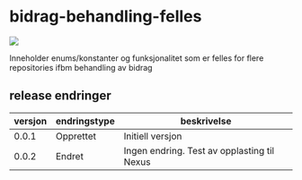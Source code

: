 # bidrag-behandling-felles

![](https://github.com/navikt/bidrag-behandling-felles/workflows/maven%20deploy/badge.svg)

Inneholder enums/konstanter og funksjonalitet som er felles for flere repositories ifbm behandling av bidrag

## release endringer

versjon | endringstype      | beskrivelse
--------|-------------------|------------------------
0.0.1   | Opprettet         | Initiell versjon
0.0.2   | Endret            | Ingen endring. Test av opplasting til Nexus